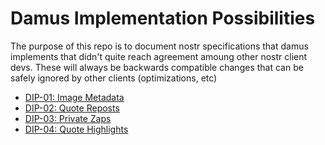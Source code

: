 
Damus Implementation Possibilities
==================================

The purpose of this repo is to document nostr specifications that damus
implements that didn't quite reach agreement amoung other nostr client devs.
These will always be backwards compatible changes that can be safely ignored by
other clients (optimizations, etc)

- [DIP-01: Image Metadata][dip1]
- [DIP-02: Quote Reposts][dip2]
- [DIP-03: Private Zaps][dip3]
- [DIP-04: Quote Highlights][dip3]

[dip1]: 01.md
[dip2]: 02.md
[dip3]: 03.md
[dip4]: 04.md
